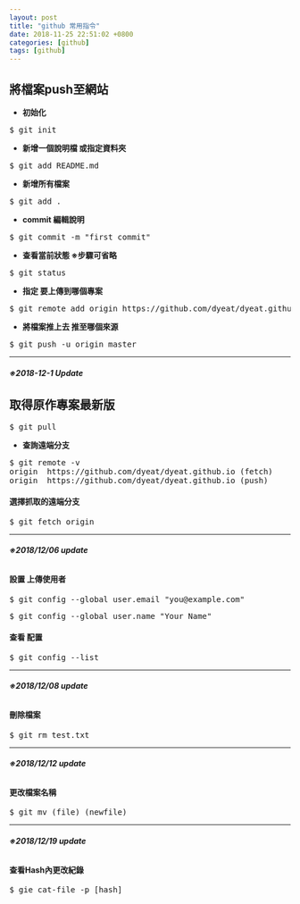 ```yaml
---
layout: post
title: "github 常用指令"
date: 2018-11-25 22:51:02 +0800
categories: [github]
tags: [github]
---
```

## 將檔案push至網站
- **初始化**
<pre>$ git init</pre>
- **新增一個說明檔 或指定資料夾**
<pre>$ git add README.md</pre>
- **新增所有檔案**
<pre>$ git add .</pre>
- **commit 編輯說明**
<pre>$ git commit -m "first commit"</pre>
- **查看當前狀態 ※步驟可省略**
<pre>$ git status</pre>
- **指定 要上傳到哪個專案**
<pre>$ git remote add origin https://github.com/dyeat/dyeat.github.io.git</pre>
- **將檔案推上去 推至哪個來源**
<pre>$ git push -u origin master</pre>

---

###### **※2018-12-1 Update**
## 取得原作專案最新版

<pre>$ git pull</pre>

- **查詢遠端分支**
<pre>$ git remote -v
origin  https://github.com/dyeat/dyeat.github.io (fetch)
origin  https://github.com/dyeat/dyeat.github.io (push)</pre>


#### **選擇抓取的遠端分支**

<pre>$ git fetch origin</pre>

---

###### **※2018/12/06 update**

#### **設置 上傳使用者**

<pre>$ git config --global user.email "you@example.com"</pre>
<pre>$ git config --global user.name "Your Name"</pre>

#### **查看 配置**
<pre>$ git config --list</pre>

---

###### **※2018/12/08 update**

#### **刪除檔案**

<pre>$ git rm test.txt</pre>

---

###### **※2018/12/12 update**


#### **更改檔案名稱**

<pre>$ git mv (file) (newfile) </pre>

---

###### **※2018/12/19 update**


#### **查看Hash內更改紀錄**

<pre>$ gie cat-file -p [hash]</pre>